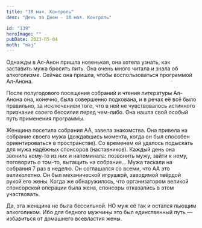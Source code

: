 ```yaml
---
title: "18 мая. Контроль"
desc: "День за Днем - 18 мая. Контроль"

id: "139"
heroImage: ""
pubDate: 2023-05-04
moth: "maj"
---
```


Однажды в Ал-Анон пришла новенькая, она хотела узнать, как заставить мужа
бросить пить. Она очень много читала и знала об алкоголизме. Сейчас она
пришла, чтобы воспользоваться программой Ал-Анона.

После полугодового посещения собраний и чтения литературы Ал-Анона она,
конечно, была совершенно подкована, и в речах её всё было правильно, за
исключением того, что в ней не чувствовалось истинного признания своего
бессилия перед чем-либо. Она нашла свой особый путь применения программы.

Женщина посетила собрания АА, завела знакомства. Она привела на собрание
своего мужа (дождавшись момента, когда он был способен ориентироваться в
пространстве). Со временем ей удалось подыскать для мужа надёжных спонсоров
(наставников). Каждый день она звонила кому-то из них и напоминала: позвонить
мужу, зайти к нему, поговорить о том-то, вытащить на собрание… Мужа таскали на
собрания 7 раз в неделю. Он соглашался со всеми, что АА это великолепно. Он
был механической игрушкой, заводимой твёрдой рукой его жены. Когда же
обнаружилось, что организатором великой спонсорской операции была жена,
спонсоры отказались в этом участвовать.

Да, эта женщина не была бессильной. НО муж её так и остался пьющим
алкоголиком. Ибо для бедного мужчины это был единственный путь — избавиться от
домашнего всевластия жены.
